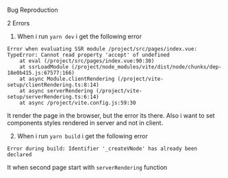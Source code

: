 
Bug Reproduction

2 Errors

1. When i run `yarn dev` i get the following error

```
Error when evaluating SSR module /project/src/pages/index.vue:
TypeError: Cannot read property 'accept' of undefined
    at eval (/project/src/pages/index.vue:90:30)
    at ssrLoadModule (/project/node_modules/vite/dist/node/chunks/dep-18e0b415.js:67577:166)
    at async Module.clientRendering (/project/vite-setup/clientRendering.ts:8:14)
    at async serverRendering (/project/vite-setup/serverRendering.ts:6:14)
    at async /project/vite.config.js:59:30
```
It render the page in the browser, but the error its there.
Also i want to set components styles rendered in server and not in client.

2. When i run `yarn build` i get the following error 

```
Error during build: Identifier '_createVNode' has already been declared
```
It when second page start with `serverRendering` function